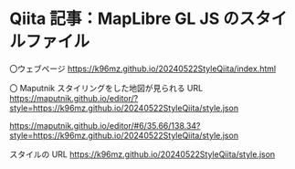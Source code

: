 # Qiita 記事：MapLibre GL JS のスタイルファイル

〇ウェブページ
https://k96mz.github.io/20240522StyleQiita/index.html

〇 Maputnik
スタイリングをした地図が見られる URL  
https://maputnik.github.io/editor/?style=https://k96mz.github.io/20240522StyleQiita/style.json

https://maputnik.github.io/editor/#6/35.66/138.34?style=https://k96mz.github.io/20240522StyleQiita/style.json

スタイルの URL
https://k96mz.github.io/20240522StyleQiita/style.json
